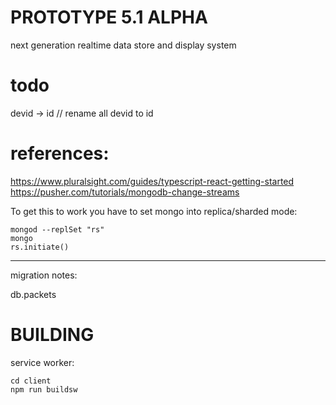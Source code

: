 # PROTOTYPE 5.1 ALPHA
next generation realtime data store and display system

# todo
devid -> id                 // rename all devid to id 

# references:

https://www.pluralsight.com/guides/typescript-react-getting-started
https://pusher.com/tutorials/mongodb-change-streams


To get this to work you have to set mongo into replica/sharded mode:

```
mongod --replSet "rs"
mongo
rs.initiate()
```

------------

migration notes:

db.packets


BUILDING
==========

service worker:

```
cd client
npm run buildsw
```